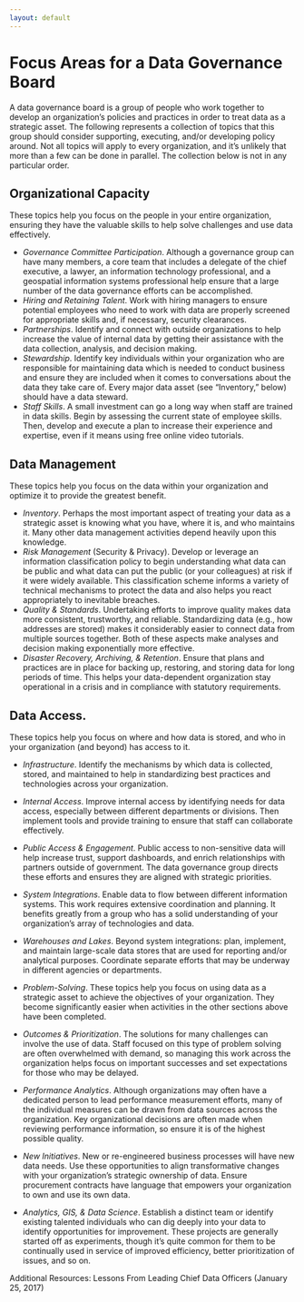 ```yaml
---
layout: default
---
```


# Focus Areas for a Data Governance Board

A data governance board is a group of people who work together to develop an organization’s policies and practices in order to treat data as a strategic asset. The following represents a collection of topics that this group should consider supporting, executing, and/or developing policy around. Not all topics will apply to every organization, and it’s unlikely that more than a few can be done in parallel. The collection below is not in any particular order.

## Organizational Capacity

These topics help you focus on the people in your entire organization, ensuring they have the valuable skills to help solve challenges and use data effectively.

* *Governance Committee Participation*. Although a governance group can have many members, a core team that includes a delegate of the chief executive, a lawyer, an information technology professional, and a geospatial information systems professional help ensure that a large number of the data governance efforts can be accomplished.
* *Hiring and Retaining Talent*. Work with hiring managers to ensure potential employees who need to work with data are properly screened for appropriate skills and, if necessary, security clearances.
* *Partnerships*. Identify and connect with outside organizations to help increase the value of internal data by getting their assistance with the data collection, analysis, and decision making.
* *Stewardship*. Identify key individuals within your organization who are responsible for maintaining data which is needed to conduct business and ensure they are included when it comes to conversations about the data they take care of. Every major data asset (see “Inventory,” below) should have a data steward.
* *Staff Skills*. A small investment can go a long way when staff are trained in data skills. Begin by assessing the current state of employee skills. Then, develop and execute a plan to increase their experience and expertise, even if it means using free online video tutorials.

## Data Management

These topics help you focus on the data within your organization and optimize it to provide the greatest benefit.
* *Inventory*. Perhaps the most important aspect of treating your data as a strategic asset is knowing what you have, where it is, and who maintains it. Many other data management activities depend heavily upon this knowledge.
* *Risk Management* (Security & Privacy). Develop or leverage an information classification policy to begin understanding what data can be public and what data can put the public (or your colleagues) at risk if it were widely available. This classification scheme informs a variety of technical mechanisms to protect the data and also helps you react appropriately to inevitable breaches.
* *Quality & Standards*. Undertaking efforts to improve quality makes data more consistent, trustworthy, and reliable. Standardizing data (e.g., how addresses are stored) makes it considerably easier to connect data from multiple sources together. Both of these aspects make analyses and decision making exponentially more effective.
* *Disaster Recovery, Archiving, & Retention*. Ensure that plans and practices are in place for backing up, restoring, and storing data for long periods of time. This helps your data-dependent organization stay operational in a crisis and in compliance with statutory requirements.

## Data Access.

These topics help you focus on where and how data is stored, and who in your organization (and beyond) has access to it.

* *Infrastructure*. Identify the mechanisms by which data is collected, stored, and maintained to help in standardizing best practices and technologies across your organization.
* *Internal Access*. Improve internal access by identifying needs for data access, especially between different departments or divisions. Then implement tools and provide training to ensure that staff can collaborate effectively.
* *Public Access & Engagement*. Public access to non-sensitive data will help increase trust, support dashboards, and enrich relationships with partners outside of government. The data governance group directs these efforts and ensures they are aligned with strategic priorities.
* *System Integrations*. Enable data to flow between different information systems. This work requires extensive coordination and planning. It benefits greatly from a group who has a solid understanding of your organization’s array of technologies and data.
* *Warehouses and Lakes*. Beyond system integrations: plan, implement, and maintain large-scale data stores that are used for reporting and/or analytical purposes. Coordinate separate efforts that may be underway in different agencies or departments.

* *Problem-Solving*. These topics help you focus on using data as a strategic asset to achieve the objectives of your organization. They become significantly easier when activities in the other sections above have been completed.
* *Outcomes & Prioritization*. The solutions for many challenges can involve the use of data. Staff focused on this type of problem solving are often overwhelmed with demand, so managing this work across the organization helps focus on important successes and set expectations for those who may be delayed.
* *Performance Analytics*. Although organizations may often have a dedicated person to lead performance measurement efforts, many of the individual measures can be drawn from data sources across the organization. Key organizational decisions are often made when reviewing performance information, so ensure it is of the highest possible quality.
* *New Initiatives*. New or re-engineered business processes will have new data needs. Use these opportunities to align transformative changes with your organization’s strategic ownership of data. Ensure procurement contracts have language that empowers your organization to own and use its own data.
* *Analytics, GIS, & Data Science*. Establish a distinct team or identify existing talented individuals who can dig deeply into your data to identify opportunities for improvement. These projects are generally started off as experiments, though it’s quite common for them to be continually used in service of improved efficiency, better prioritization of issues, and so on.

Additional Resources:
Lessons From Leading Chief Data Officers (January 25, 2017)
